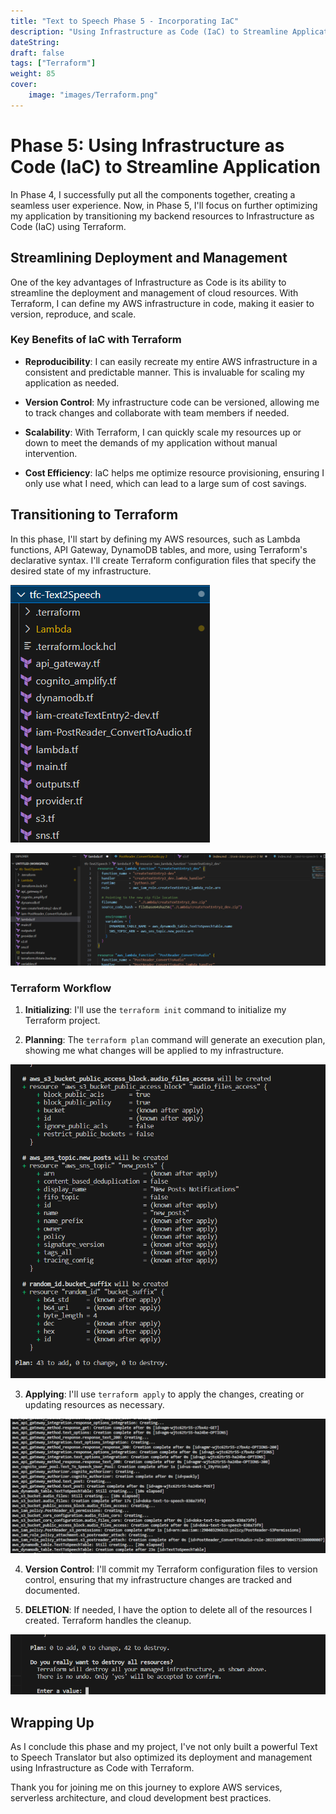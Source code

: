 ```yaml
---
title: "Text to Speech Phase 5 - Incorporating IaC"
description: "Using Infrastructure as Code (IaC) to Streamline Application."
dateString: 
draft: false
tags: ["Terraform"]
weight: 85
cover:
    image: "images/Terraform.png"
---
```


# Phase 5: Using Infrastructure as Code (IaC) to Streamline Application

In Phase 4, I successfully put all the components together, creating a seamless user experience. Now, in Phase 5, I'll focus on further optimizing my application by transitioning my backend resources to Infrastructure as Code (IaC) using Terraform.

## Streamlining Deployment and Management

One of the key advantages of Infrastructure as Code is its ability to streamline the deployment and management of cloud resources. With Terraform, I can define my AWS infrastructure in code, making it easier to version, reproduce, and scale.

### Key Benefits of IaC with Terraform

- **Reproducibility**: I can easily recreate my entire AWS infrastructure in a consistent and predictable manner. This is invaluable for scaling my application as needed.

- **Version Control**: My infrastructure code can be versioned, allowing me to track changes and collaborate with team members if needed.

- **Scalability**: With Terraform, I can quickly scale my resources up or down to meet the demands of my application without manual intervention.

- **Cost Efficiency**: IaC helps me optimize resource provisioning, ensuring I only use what I need, which can lead to a large sum of cost savings.

## Transitioning to Terraform

In this phase, I'll start by defining my AWS resources, such as Lambda functions, API Gateway, DynamoDB tables, and more, using Terraform's declarative syntax. I'll create Terraform configuration files that specify the desired state of my infrastructure.

![Lambda](images/tf-files.png)

![Lambda](images/code-example.png)



### Terraform Workflow

1. **Initializing**: I'll use the `terraform init` command to initialize my Terraform project.

2. **Planning**: The `terraform plan` command will generate an execution plan, showing me what changes will be applied to my infrastructure.

![Lambda](images/terraform-plan.png)

3. **Applying**: I'll use `terraform apply` to apply the changes, creating or updating resources as necessary.

![Lambda](images/terraform-apply.png)

4. **Version Control**: I'll commit my Terraform configuration files to version control, ensuring that my infrastructure changes are tracked and documented.

5. **DELETION**: If needed, I have the option to delete all of the resources I created. Terraform handles the cleanup.

![Lambda](images/terraform-destroy.png)

## Wrapping Up

As I conclude this phase and my project, I've not only built a powerful Text to Speech Translator but also optimized its deployment and management using Infrastructure as Code with Terraform.

Thank you for joining me on this journey to explore AWS services, serverless architecture, and cloud development best practices.
